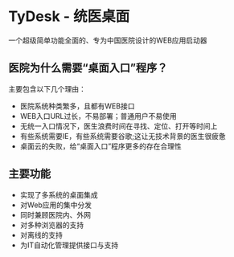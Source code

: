 # TyDesk - 统医桌面
一个超级简单功能全面的、专为中国医院设计的WEB应用启动器

## 医院为什么需要“桌面入口”程序？
主要包含以下几个理由：

- 医院系统种类繁多，且都有WEB接口
- WEB入口URL过长，不易部署；普通用户不易使用
- 无统一入口情况下，医生浪费时间在寻找、定位、打开等时间上
- 有些系统需要IE，有些系统需要谷歌;这让无技术背景的医生很疲惫
- 桌面云的失败，给“桌面入口”程序更多的存在合理性

## 主要功能
- 实现了多系统的桌面集成
- 对Web应用的集中分发
- 同时兼顾医院内、外网
- 对多种浏览器的支持
- 对离线的支持
- 为IT自动化管理提供接口与支持




